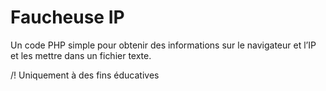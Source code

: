 # Faucheuse IP

Un code PHP simple pour obtenir des informations sur le navigateur et l’IP et les mettre dans un fichier texte.

/! Uniquement à des fins éducatives

